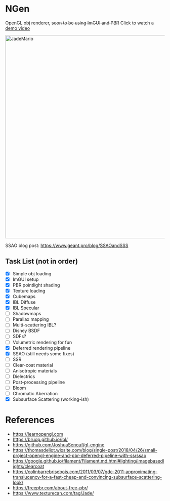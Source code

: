 # NGen
 OpenGL obj renderer, ~~soon to be using ImGUI and PBR~~
 Click to watch a [demo video](https://www.youtube.com/watch?v=feHYQM1u6No)

 <img width="642" alt="JadeMario" src="https://github.com/user-attachments/assets/b3264d6b-3196-4f4f-bfe4-aa476223be3f">

SSAO blog post: https://www.geant.pro/blog/SSAOandSSS

## Task List (not in order)
- [X] Simple obj loading
- [X] ImGUI setup
- [x] PBR pointlight shading
- [X] Texture loading
- [x] Cubemaps
- [X] IBL Diffuse
- [X] IBL Specular
- [ ] Shadowmaps
- [ ] Parallax mapping
- [ ] Multi-scattering IBL?
- [ ] Disney BSDF
- [ ] SDFs?
- [ ] Volumetric rendering for fun
- [X] Deferred rendering pipeline
- [X] SSAO (still needs some fixes)
- [ ] SSR
- [ ] Clear-coat material
- [ ] Anisotropic materials
- [ ] Dielectrics
- [ ] Post-processing pipeline
- [ ] Bloom
- [ ] Chromatic Aberration
- [X] Subsurface Scattering (working-ish)

# References
- https://learnopengl.com
- https://bruop.github.io/ibl/
- https://github.com/JoshuaSenouf/gl-engine
- https://thomasdeliot.wixsite.com/blog/single-post/2018/04/26/small-project-opengl-engine-and-pbr-deferred-pipeline-with-ssrssao
- https://google.github.io/filament/Filament.md.html#lighting/imagebasedlights/clearcoat
- https://colinbarrebrisebois.com/2011/03/07/gdc-2011-approximating-translucency-for-a-fast-cheap-and-convincing-subsurface-scattering-look/
- https://freepbr.com/about-free-pbr/
- https://www.texturecan.com/tag/Jade/

